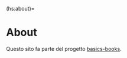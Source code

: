 (hs:about)=
# About

Questo sito fa parte del progetto [basics-books](https://github.com/Basics2022).

<!--
Il progetto è pensato per fornire del materiale gratuito e open-source per studenti (e insegnanti) delle scuole superiori e delle università. Il progetto nasce con l'obiettivo di diventare un progetto collaborativo, sia per la produzione sia per la manutenzione del materiale.

- Un altro obiettivo del progetto è l'aggiornamento della didattica sia nei metodi sia negli argomenti
- lavorare sui 3 anni del triennio, senza limiti stringenti:
  - iniziare da programmazione e matematica, per apprendere gli strumenti necessari a una trattazione più approfondita degli argomenti di fisica ed altre applicazioni

**Ordine cronologico/dipendenze** **todo**
- ...
- Matematica:Vettori
- Matematica:Geometria Analitica:
  - vettori nello spazio euclideo
- Matematica:Numeri complessi
- Matematica:ODE:
  - numeri complessi, per la soluzione delle equazioni lineari a coeff. costanti
- 
- Fisica:Meccanica:Cinematica:
  - spazio euclideo, coordinate, vettori nello spazio euclideo
- Fisica:Meccanica:Azioni:
  - vettori
- Fisica:Meccanica:Inerzia
  - vettori
-->
